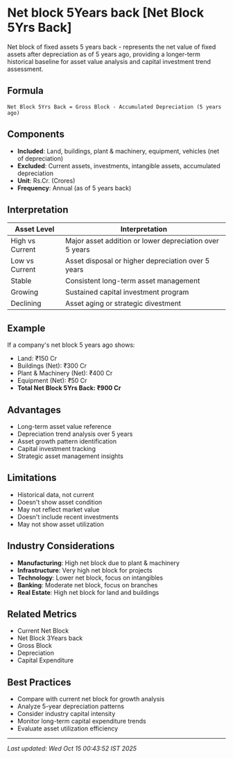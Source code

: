 # Net block 5Years back [Net Block 5Yrs Back]

Net block of fixed assets 5 years back - represents the net value of fixed assets after depreciation as of 5 years ago, providing a longer-term historical baseline for asset value analysis and capital investment trend assessment.

## Formula
```text
Net Block 5Yrs Back = Gross Block - Accumulated Depreciation (5 years ago)
```

## Components
- **Included**: Land, buildings, plant & machinery, equipment, vehicles (net of depreciation)
- **Excluded**: Current assets, investments, intangible assets, accumulated depreciation
- **Unit**: Rs.Cr. (Crores)
- **Frequency**: Annual (as of 5 years back)

## Interpretation
| Asset Level | Interpretation |
|-------------|----------------|
| High vs Current | Major asset addition or lower depreciation over 5 years |
| Low vs Current | Asset disposal or higher depreciation over 5 years |
| Stable | Consistent long-term asset management |
| Growing | Sustained capital investment program |
| Declining | Asset aging or strategic divestment |

## Example
If a company's net block 5 years ago shows:
- Land: ₹150 Cr
- Buildings (Net): ₹300 Cr
- Plant & Machinery (Net): ₹400 Cr
- Equipment (Net): ₹50 Cr
- **Total Net Block 5Yrs Back: ₹900 Cr**

## Advantages
- Long-term asset value reference
- Depreciation trend analysis over 5 years
- Asset growth pattern identification
- Capital investment tracking
- Strategic asset management insights

## Limitations
- Historical data, not current
- Doesn't show asset condition
- May not reflect market value
- Doesn't include recent investments
- May not show asset utilization

## Industry Considerations
- **Manufacturing**: High net block due to plant & machinery
- **Infrastructure**: Very high net block for projects
- **Technology**: Lower net block, focus on intangibles
- **Banking**: Moderate net block, focus on branches
- **Real Estate**: High net block for land and buildings

## Related Metrics
- Current Net Block
- Net Block 3Years back
- Gross Block
- Depreciation
- Capital Expenditure

## Best Practices
- Compare with current net block for growth analysis
- Analyze 5-year depreciation patterns
- Consider industry capital intensity
- Monitor long-term capital expenditure trends
- Evaluate asset utilization efficiency

---
*Last updated: Wed Oct 15 00:43:52 IST 2025*
